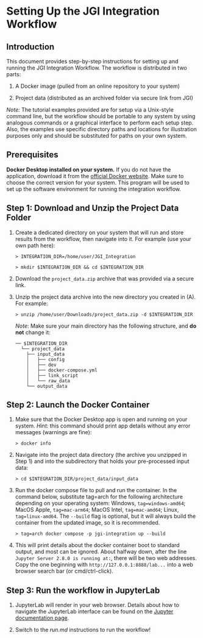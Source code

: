 # **Setting Up the JGI Integration Workflow**

## **Introduction**

This document provides step-by-step instructions for setting up and running the JGI Integration Workflow. The workflow is distributed in two parts:

1.  A Docker image (pulled from an online repository to your system)

2.  Project data (distributed as an archived folder via secure link from JGI)

_Note:_ The tutorial examples provided are for setup via a Unix-style command line, but the workflow should be portable to any system by using analogous commands or a graphical interface to perform each setup step. Also, the examples use specific directory paths and locations for illustration purposes only and should be substituted for paths on your own system.

## **Prerequisites**

**Docker Desktop installed on your system.** If you do not have the application, download it from the [official Docker website](https://www.docker.com/products/docker-desktop). Make sure to choose the correct version for your system. This program will be used to set up the software environment for running the integration workflow.

## **Step 1: Download and Unzip the Project Data Folder**

1.  Create a dedicated directory on your system that will run and store results from the workflow, then navigate into it. For example (use your own path here):

    `> INTEGRATION_DIR=/home/user/JGI_Integration`

    `> mkdir $INTEGRATION_DIR && cd $INTEGRATION_DIR`

2.  Download the `project_data.zip` archive that was provided via a secure link.

3.  Unzip the project data archive into the new directory you created in (A). For example:

    `> unzip /home/user/Downloads/project_data.zip -d $INTEGRATION_DIR`

    _Note_: Make sure your main directory has the following structure, and **do not** change it:

    ```
    ── $INTEGRATION_DIR
      └── project_data
        ├── input_data
        │   ├── config
        │   ├── dev        
        │   ├── docker-compose.yml
        │   ├── link_script
        │   └── raw_data
        └── output_data
    ```

## **Step 2: Launch the Docker Container**

1.  Make sure that the Docker Desktop app is open and running on your system. _Hint:_ this command should print app details without any error messages (warnings are fine):

    `> docker info`

2.  Navigate into the project data directory (the archive you unzipped in Step 1) and into the subdirectory that holds your pre-processed input data:

    `> cd $INTEGRATION_DIR/project_data/input_data`

3.  Run the docker compose file to pull and run the container. In the command below, substitute tag=arch for the following architecture depending on your operating system: Windows, `tag=windows-amd64`; MacOS Apple, `tag=mac-arm64`; MacOS Intel, `tag=mac-amd64`; Linux, `tag=linux-amd64`. The `--build` flag is optional, but it will always build the container from the updated image, so it is recommended. 

    `> tag=arch docker compose -p jgi-integration up --build`

4.  This will print details about the docker container boot to standard output, and most can be ignored. About halfway down, after the line `Jupyter Server 2.8.0 is running at:`, there will be two web addresses. Copy the one beginning with `http://127.0.0.1:8888/lab...` into a web browser search bar (or cmd/ctrl-click).

## **Step 3: Run the workflow in JupyterLab**

1.  JupyterLab will render in your web browser. Details about how to navigate the JupyterLab interface can be found on the [Jupyter documentation page](https://docs.jupyter.org/en/latest/).

2.  Switch to the _run.md_ instructions to run the workflow!